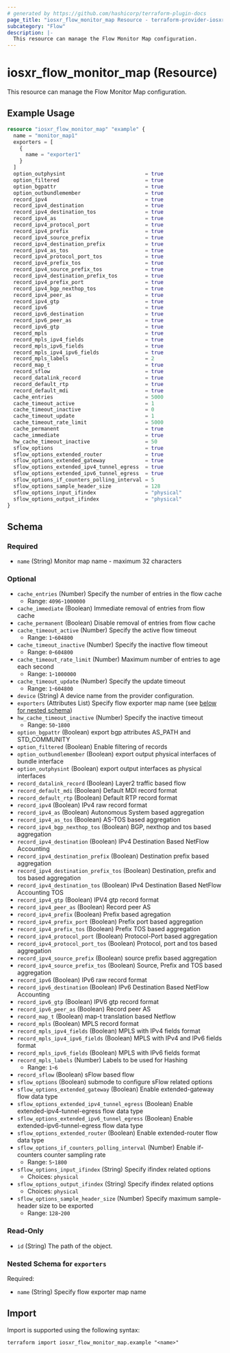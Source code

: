 ```yaml
---
# generated by https://github.com/hashicorp/terraform-plugin-docs
page_title: "iosxr_flow_monitor_map Resource - terraform-provider-iosxr"
subcategory: "Flow"
description: |-
  This resource can manage the Flow Monitor Map configuration.
---
```


# iosxr_flow_monitor_map (Resource)

This resource can manage the Flow Monitor Map configuration.

## Example Usage

```terraform
resource "iosxr_flow_monitor_map" "example" {
  name = "monitor_map1"
  exporters = [
    {
      name = "exporter1"
    }
  ]
  option_outphysint                          = true
  option_filtered                            = true
  option_bgpattr                             = true
  option_outbundlemember                     = true
  record_ipv4                                = true
  record_ipv4_destination                    = true
  record_ipv4_destination_tos                = true
  record_ipv4_as                             = true
  record_ipv4_protocol_port                  = true
  record_ipv4_prefix                         = true
  record_ipv4_source_prefix                  = true
  record_ipv4_destination_prefix             = true
  record_ipv4_as_tos                         = true
  record_ipv4_protocol_port_tos              = true
  record_ipv4_prefix_tos                     = true
  record_ipv4_source_prefix_tos              = true
  record_ipv4_destination_prefix_tos         = true
  record_ipv4_prefix_port                    = true
  record_ipv4_bgp_nexthop_tos                = true
  record_ipv4_peer_as                        = true
  record_ipv4_gtp                            = true
  record_ipv6                                = true
  record_ipv6_destination                    = true
  record_ipv6_peer_as                        = true
  record_ipv6_gtp                            = true
  record_mpls                                = true
  record_mpls_ipv4_fields                    = true
  record_mpls_ipv6_fields                    = true
  record_mpls_ipv4_ipv6_fields               = true
  record_mpls_labels                         = 2
  record_map_t                               = true
  record_sflow                               = true
  record_datalink_record                     = true
  record_default_rtp                         = true
  record_default_mdi                         = true
  cache_entries                              = 5000
  cache_timeout_active                       = 1
  cache_timeout_inactive                     = 0
  cache_timeout_update                       = 1
  cache_timeout_rate_limit                   = 5000
  cache_permanent                            = true
  cache_immediate                            = true
  hw_cache_timeout_inactive                  = 50
  sflow_options                              = true
  sflow_options_extended_router              = true
  sflow_options_extended_gateway             = true
  sflow_options_extended_ipv4_tunnel_egress  = true
  sflow_options_extended_ipv6_tunnel_egress  = true
  sflow_options_if_counters_polling_interval = 5
  sflow_options_sample_header_size           = 128
  sflow_options_input_ifindex                = "physical"
  sflow_options_output_ifindex               = "physical"
}
```

<!-- schema generated by tfplugindocs -->
## Schema

### Required

- `name` (String) Monitor map name - maximum 32 characters

### Optional

- `cache_entries` (Number) Specify the number of entries in the flow cache
  - Range: `4096`-`1000000`
- `cache_immediate` (Boolean) Immediate removal of entries from flow cache
- `cache_permanent` (Boolean) Disable removal of entries from flow cache
- `cache_timeout_active` (Number) Specify the active flow timeout
  - Range: `1`-`604800`
- `cache_timeout_inactive` (Number) Specify the inactive flow timeout
  - Range: `0`-`604800`
- `cache_timeout_rate_limit` (Number) Maximum number of entries to age each second
  - Range: `1`-`1000000`
- `cache_timeout_update` (Number) Specify the update timeout
  - Range: `1`-`604800`
- `device` (String) A device name from the provider configuration.
- `exporters` (Attributes List) Specify flow exporter map name (see [below for nested schema](#nestedatt--exporters))
- `hw_cache_timeout_inactive` (Number) Specify the inactive timeout
  - Range: `50`-`1800`
- `option_bgpattr` (Boolean) export bgp attributes AS_PATH and STD_COMMUNITY
- `option_filtered` (Boolean) Enable filtering of records
- `option_outbundlemember` (Boolean) export output physical interfaces of bundle interface
- `option_outphysint` (Boolean) export output interfaces as physical interfaces
- `record_datalink_record` (Boolean) Layer2 traffic based flow
- `record_default_mdi` (Boolean) Default MDI record format
- `record_default_rtp` (Boolean) Default RTP record format
- `record_ipv4` (Boolean) IPv4 raw record format
- `record_ipv4_as` (Boolean) Autonomous System based aggregation
- `record_ipv4_as_tos` (Boolean) AS-TOS based aggregation
- `record_ipv4_bgp_nexthop_tos` (Boolean) BGP, nexthop and tos based aggregation
- `record_ipv4_destination` (Boolean) IPv4 Destination Based NetFlow Accounting
- `record_ipv4_destination_prefix` (Boolean) Destination prefix based aggregation
- `record_ipv4_destination_prefix_tos` (Boolean) Destination, prefix and tos based aggregation
- `record_ipv4_destination_tos` (Boolean) IPv4 Destination Based NetFlow Accounting TOS
- `record_ipv4_gtp` (Boolean) IPV4 gtp record format
- `record_ipv4_peer_as` (Boolean) Record peer AS
- `record_ipv4_prefix` (Boolean) Prefix based agregation
- `record_ipv4_prefix_port` (Boolean) Prefix port based aggregation
- `record_ipv4_prefix_tos` (Boolean) Prefix TOS based aggregation
- `record_ipv4_protocol_port` (Boolean) Protocol-Port based aggregation
- `record_ipv4_protocol_port_tos` (Boolean) Protocol, port and tos based aggregation
- `record_ipv4_source_prefix` (Boolean) source prefix based aggregation
- `record_ipv4_source_prefix_tos` (Boolean) Source, Prefix and TOS based aggregation
- `record_ipv6` (Boolean) IPv6 raw record format
- `record_ipv6_destination` (Boolean) IPv6 Destination Based NetFlow Accounting
- `record_ipv6_gtp` (Boolean) IPV6 gtp record format
- `record_ipv6_peer_as` (Boolean) Record peer AS
- `record_map_t` (Boolean) map-t translation based Netflow
- `record_mpls` (Boolean) MPLS record format
- `record_mpls_ipv4_fields` (Boolean) MPLS with IPv4 fields format
- `record_mpls_ipv4_ipv6_fields` (Boolean) MPLS with IPv4 and IPv6 fields format
- `record_mpls_ipv6_fields` (Boolean) MPLS with IPv6 fields format
- `record_mpls_labels` (Number) Labels to be used for Hashing
  - Range: `1`-`6`
- `record_sflow` (Boolean) sFlow based flow
- `sflow_options` (Boolean) submode to configure sFlow related options
- `sflow_options_extended_gateway` (Boolean) Enable extended-gateway flow data type
- `sflow_options_extended_ipv4_tunnel_egress` (Boolean) Enable extended-ipv4-tunnel-egress flow data type
- `sflow_options_extended_ipv6_tunnel_egress` (Boolean) Enable extended-ipv6-tunnel-egress flow data type
- `sflow_options_extended_router` (Boolean) Enable extended-router flow data type
- `sflow_options_if_counters_polling_interval` (Number) Enable if-counters counter sampling rate
  - Range: `5`-`1800`
- `sflow_options_input_ifindex` (String) Specify ifindex related options
  - Choices: `physical`
- `sflow_options_output_ifindex` (String) Specify ifindex related options
  - Choices: `physical`
- `sflow_options_sample_header_size` (Number) Specify maximum sample-header size to be exported
  - Range: `128`-`200`

### Read-Only

- `id` (String) The path of the object.

<a id="nestedatt--exporters"></a>
### Nested Schema for `exporters`

Required:

- `name` (String) Specify flow exporter map name

## Import

Import is supported using the following syntax:

```shell
terraform import iosxr_flow_monitor_map.example "<name>"
```
